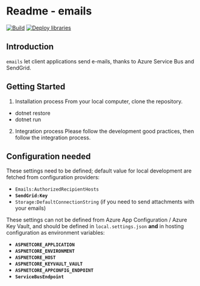 # Readme - emails

[![Build](https://github.com/amilochau/emails/actions/workflows/build.yml/badge.svg)](https://github.com/amilochau/emails/actions/workflows/build.yml)
[![Deploy libraries](https://github.com/amilochau/emails/actions/workflows/deploy-libraries.yml/badge.svg)](https://github.com/amilochau/emails/actions/workflows/deploy-libraries.yml)

## Introduction

`emails` let client applications send e-mails, thanks to Azure Service Bus and SendGrid.

## Getting Started

1. Installation process
From your local computer, clone the repository.

- dotnet restore
- dotnet run

2. Integration process
Please follow the development good practices, then follow the integration process.

## Configuration needed

These settings need to be defined; default value for local development are fetched from configuration providers:

- `Emails:AuthorizedRecipientHosts`
- **`SendGrid:Key`**
- `Storage:DefaultConnectionString` (if you need to send attachments with your emails)

These settings can not be defined from Azure App Configuration / Azure Key Vault, and should be defined in `local.settings.json` **and** in hosting configuration as environment variables:

- **`ASPNETCORE_APPLICATION`**
- **`ASPNETCORE_ENVIRONMENT`**
- **`ASPNETCORE_HOST`**
- **`ASPNETCORE_KEYVAULT_VAULT`**
- **`ASPNETCORE_APPCONFIG_ENDPOINT`**
- **`ServiceBusEndpoint`**
